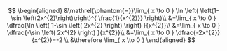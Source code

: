 $$
\begin{aligned}
&\mathrel{\phantom{=}}\lim_{ x \to 0 } \ln \left( \left(1-\sin \left(2x^{2}\right)\right)^{ \frac{1}{x^{2}}} \right)\\
&=\lim_{ x \to 0 } \dfrac{\ln \left( 1-\sin \left( 2x^{2} \right)  \right) }{x^{2}}\\
&=\lim_{ x \to 0 }  \dfrac{-\sin \left( 2x^{2} \right) }{x^{2}}\\
&=\lim_{ x \to 0 } \dfrac{-2x^{2}}{x^{2}}=-2 \\
&\therefore \lim_{ x \to 0 } 
\end{aligned}
$$
